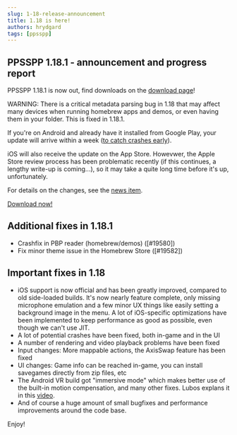 ```yaml
---
slug: 1-18-release-announcement
title: 1.18 is here!
authors: hrydgard
tags: [ppsspp]
---
```


## PPSSPP 1.18.1 - announcement and progress report

PPSSPP 1.18.1 is now out, find downloads on the [download page](/download)!

WARNING: There is a critical metadata parsing bug in 1.18 that may affect many devices when running homebrew apps and demos, or even having them in your folder. This is fixed in 1.18.1.

If you're on Android and already have it installed from Google Play, your update will arrive within a week ([to catch crashes early](/docs/reference/android-release-process)).

iOS will also receive the update on the App Store. Howevwer, the Apple Store review process has been problematic recently (if this continues, a lengthy write-up is coming...), so it may take a quite long time before it's up, unfortunately.

For details on the changes, see the [news item](/news/release-1.18).

[Download now!](/download)

## Additional fixes in 1.18.1

- Crashfix in PBP reader (homebrew/demos) ([#19580])
- Fix minor theme issue in the Homebrew Store ([#19582])

## Important fixes in 1.18

* iOS support is now official and has been greatly improved, compared to old side-loaded builds. It's now nearly feature complete, only missing microphone emulation and a few minor UX things like easily setting a background image in the menu. A lot of iOS-specific optimizations have been implemented to keep performance as good as possible, even though we can't use JIT.
* A lot of potential crashes have been fixed, both in-game and in the UI
* A number of rendering and video playback problems have been fixed
* Input changes: More mappable actions, the AxisSwap feature has been fixed
* UI changes: Game info can be reached in-game, you can install savegames directly from zip files, etc
* The Android VR build got "immersive mode" which makes better use of the built-in motion compensation, and many other fixes. Lubos explans it in this [video](https://youtu.be/1w5PMFZLUyM?feature=shared).
* And of course a huge amount of small bugfixes and performance improvements around the code base.

Enjoy!